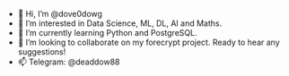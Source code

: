 - 👋 Hi, I’m @dove0dowg
- 👀 I’m interested in Data Science, ML, DL, AI and Maths.
- 🌱 I’m currently learning Python and PostgreSQL. 
- 💞️ I’m looking to collaborate on my forecrypt project. Ready to hear any suggestions!
- 📫 Telegram: @deaddow88
  
<!---
dove0dowg/dove0dowg is a ✨ special ✨ repository because its `README.md` (this file) appears on your GitHub profile.
You can click the Preview link to take a look at your changes.
--->
